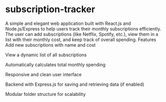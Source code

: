 # subscription-tracker
A simple and elegant web application built with React.js and Node.js/Express to help users track their monthly subscriptions efficiently. The user can add subscriptions (like Netflix, Spotify, etc.), view them in a list with their monthly cost, and keep track of overall spending.
 Features
Add new subscriptions with name and cost

View a dynamic list of all subscriptions

Automatically calculates total monthly spending

Responsive and clean user interface

Backend with Express.js for saving and retrieving data (if enabled)

Modular folder structure for scalability

